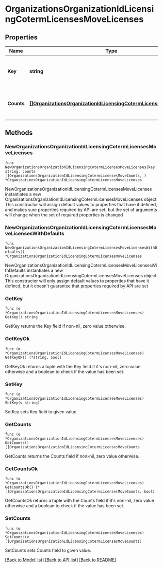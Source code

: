 # OrganizationsOrganizationIdLicensingCotermLicensesMoveLicenses

## Properties

Name | Type | Description | Notes
------------ | ------------- | ------------- | -------------
**Key** | **string** | The license key to move counts from | 
**Counts** | [**[]OrganizationsOrganizationIdLicensingCotermLicensesMoveCounts**](OrganizationsOrganizationIdLicensingCotermLicensesMoveCounts.md) | The counts to move from the license by model type | 

## Methods

### NewOrganizationsOrganizationIdLicensingCotermLicensesMoveLicenses

`func NewOrganizationsOrganizationIdLicensingCotermLicensesMoveLicenses(key string, counts []OrganizationsOrganizationIdLicensingCotermLicensesMoveCounts, ) *OrganizationsOrganizationIdLicensingCotermLicensesMoveLicenses`

NewOrganizationsOrganizationIdLicensingCotermLicensesMoveLicenses instantiates a new OrganizationsOrganizationIdLicensingCotermLicensesMoveLicenses object
This constructor will assign default values to properties that have it defined,
and makes sure properties required by API are set, but the set of arguments
will change when the set of required properties is changed

### NewOrganizationsOrganizationIdLicensingCotermLicensesMoveLicensesWithDefaults

`func NewOrganizationsOrganizationIdLicensingCotermLicensesMoveLicensesWithDefaults() *OrganizationsOrganizationIdLicensingCotermLicensesMoveLicenses`

NewOrganizationsOrganizationIdLicensingCotermLicensesMoveLicensesWithDefaults instantiates a new OrganizationsOrganizationIdLicensingCotermLicensesMoveLicenses object
This constructor will only assign default values to properties that have it defined,
but it doesn't guarantee that properties required by API are set

### GetKey

`func (o *OrganizationsOrganizationIdLicensingCotermLicensesMoveLicenses) GetKey() string`

GetKey returns the Key field if non-nil, zero value otherwise.

### GetKeyOk

`func (o *OrganizationsOrganizationIdLicensingCotermLicensesMoveLicenses) GetKeyOk() (*string, bool)`

GetKeyOk returns a tuple with the Key field if it's non-nil, zero value otherwise
and a boolean to check if the value has been set.

### SetKey

`func (o *OrganizationsOrganizationIdLicensingCotermLicensesMoveLicenses) SetKey(v string)`

SetKey sets Key field to given value.


### GetCounts

`func (o *OrganizationsOrganizationIdLicensingCotermLicensesMoveLicenses) GetCounts() []OrganizationsOrganizationIdLicensingCotermLicensesMoveCounts`

GetCounts returns the Counts field if non-nil, zero value otherwise.

### GetCountsOk

`func (o *OrganizationsOrganizationIdLicensingCotermLicensesMoveLicenses) GetCountsOk() (*[]OrganizationsOrganizationIdLicensingCotermLicensesMoveCounts, bool)`

GetCountsOk returns a tuple with the Counts field if it's non-nil, zero value otherwise
and a boolean to check if the value has been set.

### SetCounts

`func (o *OrganizationsOrganizationIdLicensingCotermLicensesMoveLicenses) SetCounts(v []OrganizationsOrganizationIdLicensingCotermLicensesMoveCounts)`

SetCounts sets Counts field to given value.



[[Back to Model list]](../README.md#documentation-for-models) [[Back to API list]](../README.md#documentation-for-api-endpoints) [[Back to README]](../README.md)


